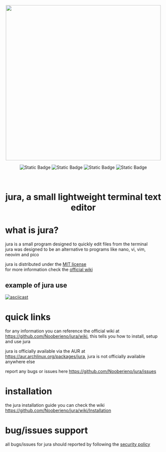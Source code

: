 <div align = center>
  
<img src="https://github.com/Nooberieno/jura/assets/124163902/b6c38f9d-1d98-4a23-94e3-f9a075a83c6b" height="500" width="500">

<br>  

![Static Badge](https://img.shields.io/badge/License-MIT-lightgreen?link=!%5BStatic%20Badge%5D(https%3A%2F%2Fimg.shields.io%2Fbadge%2F%3AbadgeContent%3Flink%3Dhttps%253A%252F%252Fgithub.com%252FNooberieno%252Fjura%252Fblob%252Fmain%252FLICENSE)) 
![Static Badge](https://img.shields.io/badge/official_wiki-yellow?link=https%3A%2F%2Fgithub.com%2FNooberieno%2Fjura%2Fwiki)
![Static Badge](https://img.shields.io/badge/issues-red?link=https%3A%2F%2Fgithub.com%2FNooberieno%2Fjura%2Fissues)
![Static Badge](https://img.shields.io/badge/AUR-jura-blue?logo=arch-linux&logoColor=1793d1&link=https%3A%2F%2Faur.archlinux.org%2Fpackages%2Fjura)

</br>

# jura, a small lightweight terminal text editor

</div>

# what is jura?
jura is a small program designed to quickly edit files from the terminal  
jura was designed to be an alternative to programs like nano, vi, vim, neovim and pico

jura is distributed under the [MIT license](https://github.com/Nooberieno/jura/blob/main/LICENSE)  
for more information check the [official wiki](https://github.com/Nooberieno/jura/wiki)

## example of jura use
[![asciicast](https://asciinema.org/a/645939.svg)](https://asciinema.org/a/645939)

# quick links
for any information you can reference the official wiki at https://github.com/Nooberieno/jura/wiki, this tells you how to install, setup and use jura  

jura is officially available via the AUR at https://aur.archlinux.org/packages/jura, jura is not officially available anywhere else  

report any bugs or issues here https://github.com/Nooberieno/jura/issues

# installation
the jura installation guide you can check the wiki https://github.com/Nooberieno/jura/wiki/Installation

# bug/issues support
all bugs/issues for jura should reported by following the [security policy](https://github.com/Nooberieno/jura/blob/main/SECURITY.md)

